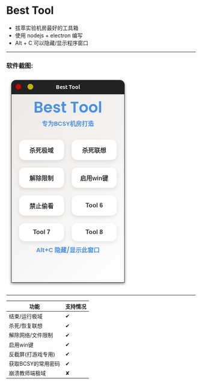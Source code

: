 # Best Tool

 - 拔萃实验机房最好的工具箱
 - 使用 nodejs + electron 编写
 - Alt + C 可以隐藏/显示程序窗口
---

### 软件截图:

![](image.png)

---

| 功能 | 支持情况 |
| ----- | ----- |
| 结束/运行极域 | ✔ |
| 杀死/恢复联想 | ✔ |
| 解除网络/文件限制 | ✔ |
| 启用win键 | ✔ |
| 反截屏(打游戏专用) | ✔ |
| 获取BCSY的常用密码 | ✔ |
| 崩溃教师端极域 | ✘ |